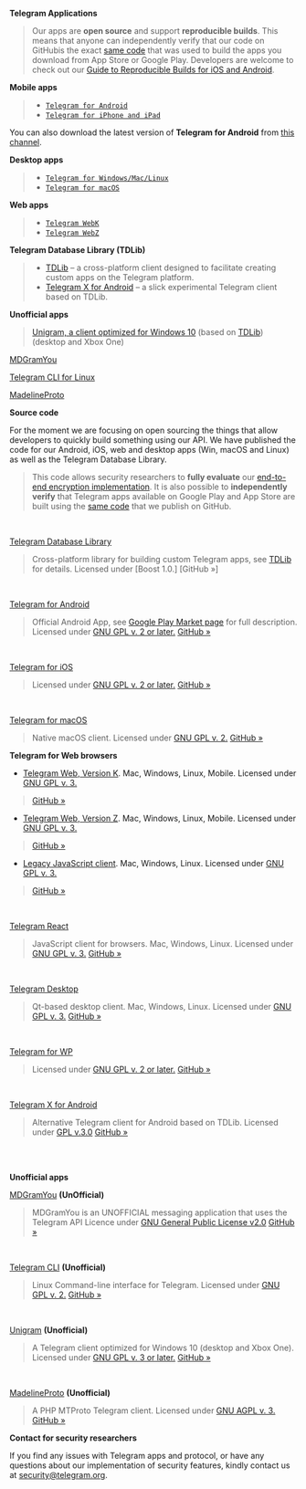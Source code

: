**Telegram Applications**
> Our apps are **open source** and support **reproducible builds**. This means that anyone can independently verify that our code on GitHubis the exact [same code]() that was used to build the apps you download from App Store or Google Play. Developers are welcome to check out our [Guide to Reproducible Builds for iOS and Android](https://core.telegram.org/reproducible-builds).

**Mobile apps**
> - [`Telegram for Android`]()
> - [`Telegram for iPhone and iPad`]()

You can also download the latest version of **Telegram for Android** from [this channel]().

**Desktop apps**
> - [`Telegram for Windows/Mac/Linux`]()
> - [`Telegram for macOS`]()

**Web apps**
> - [`Telegram WebK`]()
> - [`Telegram WebZ`]()

**Telegram Database Library (TDLib)**
> - [TDLib]() – a cross-platform client designed to facilitate creating custom apps on the Telegram platform.
> - [Telegram X for Android]() – a slick experimental Telegram client based on TDLib.

**Unofficial apps**
> [Unigram, a client optimized for Windows 10]() (based on [TDLib]()) (desktop and Xbox One)

[MDGramYou]()

[Telegram CLI for Linux]()

[MadelineProto]()

**Source code**

For the moment we are focusing on open sourcing the things that allow developers to quickly build something using our API. We have published the code for our Android, iOS, web and desktop apps (Win, macOS and Linux) as well as the Telegram Database Library.

> This code allows security researchers to **fully evaluate** our [end-to-end encryption implementation](). It is also possible to **independently verify** that Telegram apps available on Google Play and App Store are built using the [same code]() that we publish on GitHub.

<br>

[Telegram Database Library]()
> Cross-platform library for building custom Telegram apps, see [TDLib]() for details.
Licensed under [Boost 1.0.]
> [GitHub »]

<br>

[Telegram for Android]()
> Official Android App, see [Google Play Market page]() for full description.
Licensed under [GNU GPL v. 2 or later.]()
> [GitHub »]()

<br>

[Telegram for iOS]()
> Licensed under [GNU GPL v. 2 or later.]()
> [GitHub »]()

<br>

[Telegram for macOS]()
> Native macOS client.
Licensed under [GNU GPL v. 2.]()
> [GitHub »]()

**Telegram for Web browsers**

+ [Telegram Web, Version K](). Mac, Windows, Linux, Mobile.
Licensed under [GNU GPL v. 3.]()
> [GitHub »]()

+ [Telegram Web, Version Z](). Mac, Windows, Linux, Mobile.
Licensed under [GNU GPL v. 3.]()
> [GitHub »]()

+ [Legacy JavaScript client](). Mac, Windows, Linux.
Licensed under [GNU GPL v. 3.]()
> [GitHub »]()

<br>

[Telegram React]()
> JavaScript client for browsers. Mac, Windows, Linux.
Licensed under [GNU GPL v. 3.]()
> [GitHub »]()

<br>

[Telegram Desktop]()
> Qt-based desktop client. Mac, Windows, Linux.
Licensed under [GNU GPL v. 3.]()
> [GitHub »]()

<br>

[Telegram for WP]()
> Licensed under [GNU GPL v. 2 or later.]()
> [GitHub »]()

<br>

[Telegram X for Android]()
> Alternative Telegram client for Android based on TDLib.
Licensed under [GPL v.3.0]()
> [GitHub »]()

<br>
<br>

**Unofficial apps**

[MDGramYou]() **(UnOfficial)**
> MDGramYou is an UNOFFICIAL messaging application that uses the Telegram API Licence under [GNU General Public License v2.0]()
> [GitHub »]()

<br>

[Telegram CLI]() **(Unofficial)**
> Linux Command-line interface for Telegram.
Licensed under [GNU GPL v. 2.]()
> [GitHub »]()

<br>

[Unigram]() **(Unofficial)**
> A Telegram client optimized for Windows 10 (desktop and Xbox One).
Licensed under [GNU GPL v. 3 or later.]()
> [GitHub »]()

<br>

[MadelineProto]() **(Unofficial)**
> A PHP MTProto Telegram client.
Licensed under [GNU AGPL v. 3.]()
> [GitHub »]()

**Contact for security researchers**

If you find any issues with Telegram apps and protocol, or have any questions about our implementation of security features, kindly contact us at security@telegram.org.



